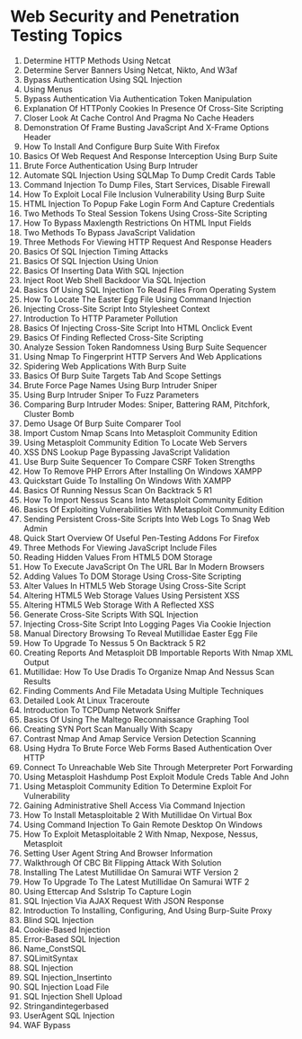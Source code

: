 # Web Security and Penetration Testing Topics

1. Determine HTTP Methods Using Netcat
2. Determine Server Banners Using Netcat, Nikto, And W3af
3. Bypass Authentication Using SQL Injection
4. Using Menus
5. Bypass Authentication Via Authentication Token Manipulation
6. Explanation Of HTTPonly Cookies In Presence Of Cross-Site Scripting
7. Closer Look At Cache Control And Pragma No Cache Headers
8. Demonstration Of Frame Busting JavaScript And X-Frame Options Header
9. How To Install And Configure Burp Suite With Firefox
10. Basics Of Web Request And Response Interception Using Burp Suite
11. Brute Force Authentication Using Burp Intruder
12. Automate SQL Injection Using SQLMap To Dump Credit Cards Table
13. Command Injection To Dump Files, Start Services, Disable Firewall
14. How To Exploit Local File Inclusion Vulnerability Using Burp Suite
15. HTML Injection To Popup Fake Login Form And Capture Credentials
16. Two Methods To Steal Session Tokens Using Cross-Site Scripting
17. How To Bypass Maxlength Restrictions On HTML Input Fields
18. Two Methods To Bypass JavaScript Validation
19. Three Methods For Viewing HTTP Request And Response Headers
20. Basics Of SQL Injection Timing Attacks
21. Basics Of SQL Injection Using Union
22. Basics Of Inserting Data With SQL Injection
23. Inject Root Web Shell Backdoor Via SQL Injection
24. Basics Of Using SQL Injection To Read Files From Operating System
25. How To Locate The Easter Egg File Using Command Injection
26. Injecting Cross-Site Script Into Stylesheet Context
27. Introduction To HTTP Parameter Pollution
28. Basics Of Injecting Cross-Site Script Into HTML Onclick Event
29. Basics Of Finding Reflected Cross-Site Scripting
30. Analyze Session Token Randomness Using Burp Suite Sequencer
31. Using Nmap To Fingerprint HTTP Servers And Web Applications
32. Spidering Web Applications With Burp Suite
33. Basics Of Burp Suite Targets Tab And Scope Settings
34. Brute Force Page Names Using Burp Intruder Sniper
35. Using Burp Intruder Sniper To Fuzz Parameters
36. Comparing Burp Intruder Modes: Sniper, Battering RAM, Pitchfork, Cluster Bomb
37. Demo Usage Of Burp Suite Comparer Tool
38. Import Custom Nmap Scans Into Metasploit Community Edition
39. Using Metasploit Community Edition To Locate Web Servers
40. XSS DNS Lookup Page Bypassing JavaScript Validation
41. Use Burp Suite Sequencer To Compare CSRF Token Strengths
42. How To Remove PHP Errors After Installing On Windows XAMPP
43. Quickstart Guide To Installing On Windows With XAMPP
44. Basics Of Running Nessus Scan On Backtrack 5 R1
45. How To Import Nessus Scans Into Metasploit Community Edition
46. Basics Of Exploiting Vulnerabilities With Metasploit Community Edition
47. Sending Persistent Cross-Site Scripts Into Web Logs To Snag Web Admin
48. Quick Start Overview Of Useful Pen-Testing Addons For Firefox
49. Three Methods For Viewing JavaScript Include Files
50. Reading Hidden Values From HTML5 DOM Storage
51. How To Execute JavaScript On The URL Bar In Modern Browsers
52. Adding Values To DOM Storage Using Cross-Site Scripting
53. Alter Values In HTML5 Web Storage Using Cross-Site Script
54. Altering HTML5 Web Storage Values Using Persistent XSS
55. Altering HTML5 Web Storage With A Reflected XSS
56. Generate Cross-Site Scripts With SQL Injection
57. Injecting Cross-Site Script Into Logging Pages Via Cookie Injection
58. Manual Directory Browsing To Reveal Mutillidae Easter Egg File
59. How To Upgrade To Nessus 5 On Backtrack 5 R2
60. Creating Reports And Metasploit DB Importable Reports With Nmap XML Output
61. Mutillidae: How To Use Dradis To Organize Nmap And Nessus Scan Results
62. Finding Comments And File Metadata Using Multiple Techniques
63. Detailed Look At Linux Traceroute
64. Introduction To TCPDump Network Sniffer
65. Basics Of Using The Maltego Reconnaissance Graphing Tool
66. Creating SYN Port Scan Manually With Scapy
67. Contrast Nmap And Amap Service Version Detection Scanning
68. Using Hydra To Brute Force Web Forms Based Authentication Over HTTP
69. Connect To Unreachable Web Site Through Meterpreter Port Forwarding
70. Using Metasploit Hashdump Post Exploit Module Creds Table And John
71. Using Metasploit Community Edition To Determine Exploit For Vulnerability
72. Gaining Administrative Shell Access Via Command Injection
73. How To Install Metasploitable 2 With Mutillidae On Virtual Box
74. Using Command Injection To Gain Remote Desktop On Windows
75. How To Exploit Metasploitable 2 With Nmap, Nexpose, Nessus, Metasploit
76. Setting User Agent String And Browser Information
77. Walkthrough Of CBC Bit Flipping Attack With Solution
78. Installing The Latest Mutillidae On Samurai WTF Version 2
79. How To Upgrade To The Latest Mutillidae On Samurai WTF 2
80. Using Ettercap And Sslstrip To Capture Login
81. SQL Injection Via AJAX Request With JSON Response
82. Introduction To Installing, Configuring, And Using Burp-Suite Proxy 
83. Blind SQL Injection
84. Cookie-Based Injection
85. Error-Based SQL Injection
86. Name_ConstSQL
87. SQLimitSyntax
88. SQL Injection
89. SQL Injection_Insertinto
90. SQL Injection Load File
91. SQL Injection Shell Upload
92. Stringandintegerbased
93. UserAgent SQL Injection
94. WAF Bypass
